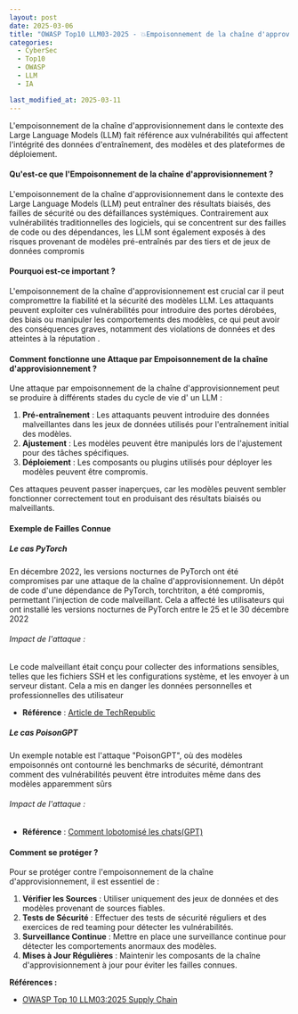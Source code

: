 ```yaml
---
layout: post
date: 2025-03-06
title: "OWASP Top10 LLM03-2025 - 💥Empoisonnement de la chaîne d'approvisionnement💥"
categories:
  - CyberSec
  - Top10
  - OWASP
  - LLM
  - IA

last_modified_at: 2025-03-11
---
```


L'empoisonnement de la chaîne d'approvisionnement dans le contexte des Large Language Models (LLM) fait référence aux
vulnérabilités qui affectent l'intégrité des données d'entraînement, des modèles et des plateformes de déploiement.

#### Qu'est-ce que l'Empoisonnement de la chaîne d'approvisionnement ?

L'empoisonnement de la chaîne d'approvisionnement dans le contexte des Large Language Models (LLM) peut entraîner des
résultats biaisés, des failles de sécurité ou des défaillances systémiques. Contrairement aux vulnérabilités
traditionnelles des logiciels, qui se concentrent sur des failles de code ou des dépendances, les LLM sont également
exposés à des risques provenant de modèles pré-entraînés par des tiers et de jeux de données compromis 

#### Pourquoi est-ce important ?

L'empoisonnement de la chaîne d'approvisionnement est crucial car il peut compromettre la fiabilité et la sécurité des
modèles LLM. Les attaquants peuvent exploiter ces vulnérabilités pour introduire des portes dérobées, des biais ou
manipuler les comportements des modèles, ce qui peut avoir des conséquences graves, notamment des violations de données
et des atteintes à la réputation .

#### Comment fonctionne une Attaque par Empoisonnement de la chaîne d'approvisionnement ?

Une attaque par empoisonnement de la chaîne d'approvisionnement peut se produire à différents stades du cycle de vie d'
un LLM :

1. **Pré-entraînement** : Les attaquants peuvent introduire des données malveillantes dans les jeux de données utilisés
   pour l'entraînement initial des modèles.
2. **Ajustement** : Les modèles peuvent être manipulés lors de l'ajustement pour des tâches spécifiques.
3. **Déploiement** : Les composants ou plugins utilisés pour déployer les modèles peuvent être compromis.

Ces attaques peuvent passer inaperçues, car les modèles peuvent sembler fonctionner correctement tout en produisant des
résultats biaisés ou malveillants.

#### Exemple de Failles Connue

##### Le cas PyTorch

En décembre 2022, les versions nocturnes de PyTorch ont été compromises par une attaque de la chaîne
d'approvisionnement. Un dépôt de code d'une dépendance de PyTorch, torchtriton, a été compromis, permettant l'injection
de code malveillant. Cela a affecté les utilisateurs qui ont installé les versions nocturnes de PyTorch entre le 25 et
le 30 décembre 2022

###### Impact de l'attaque :

Le code malveillant était conçu pour collecter des informations sensibles, telles que les fichiers SSH et les
configurations système, et les envoyer à un serveur distant. Cela a mis en danger les données personnelles et
professionnelles des utilisateur

- **Référence** : [Article de TechRepublic](https://www.techrepublic.com/article/pytorch-ml-compromised/)

##### Le cas PoisonGPT

Un exemple notable est l'attaque "PoisonGPT", où des modèles empoisonnés ont contourné les benchmarks de sécurité,
démontrant comment des vulnérabilités peuvent être introduites même dans des modèles apparemment sûrs

###### Impact de l'attaque :

- **Référence** : [Comment lobotomisé les chats(GPT)](https://blog.mithrilsecurity.io/poisongpt-how-we-hid-a-lobotomized-llm-on-hugging-face-to-spread-fake-news/)

#### Comment se protéger ?

Pour se protéger contre l'empoisonnement de la chaîne d'approvisionnement, il est essentiel de :

1. **Vérifier les Sources** : Utiliser uniquement des jeux de données et des modèles provenant de sources fiables.
2. **Tests de Sécurité** : Effectuer des tests de sécurité réguliers et des exercices de red teaming pour détecter les
   vulnérabilités.
3. **Surveillance Continue** : Mettre en place une surveillance continue pour détecter les comportements anormaux des
   modèles.
4. **Mises à Jour Régulières** : Maintenir les composants de la chaîne d'approvisionnement à jour pour éviter les
   failles connues.

**Références :**

- [OWASP Top 10 LLM03:2025 Supply Chain](https://genai.owasp.org/llmrisk/llm032025-supply-chain/) 
